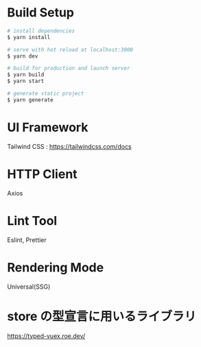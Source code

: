 # Build Setup

```bash
# install dependencies
$ yarn install

# serve with hot reload at localhost:3000
$ yarn dev

# build for production and launch server
$ yarn build
$ yarn start

# generate static project
$ yarn generate
```

# UI Framework

Tailwind CSS : https://tailwindcss.com/docs

# HTTP Client

Axios

# Lint Tool

Eslint, Prettier

# Rendering Mode

Universal(SSG)

# store の型宣言に用いるライブラリ

https://typed-vuex.roe.dev/
